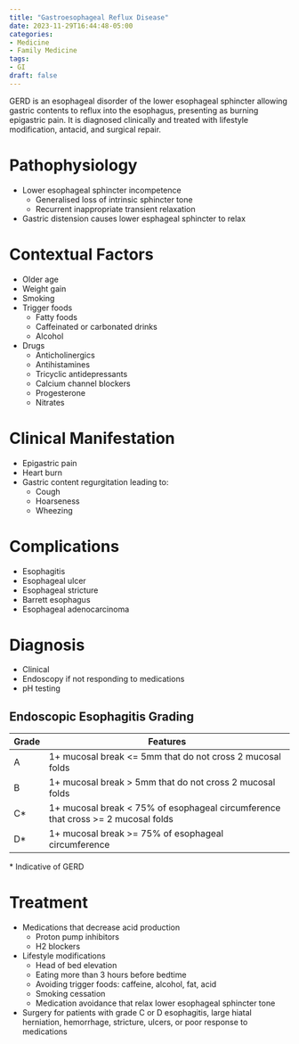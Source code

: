 ```yaml
---
title: "Gastroesophageal Reflux Disease"
date: 2023-11-29T16:44:48-05:00
categories: 
- Medicine
- Family Medicine
tags:
- GI
draft: false
---
```

GERD is an esophageal disorder of the lower esophageal sphincter allowing gastric contents to reflux into the esophagus, presenting as burning epigastric pain. It is diagnosed clinically and treated with lifestyle modification, antacid, and surgical repair.

<!--more-->
# Pathophysiology
- Lower esophageal sphincter incompetence
  - Generalised loss of intrinsic sphincter tone
  - Recurrent inappropriate transient relaxation
- Gastric distension causes lower esphageal sphincter to relax

# Contextual Factors
- Older age
- Weight gain
- Smoking
- Trigger foods
  - Fatty foods
  - Caffeinated or carbonated drinks
  - Alcohol
- Drugs
  - Anticholinergics
  - Antihistamines
  - Tricyclic antidepressants
  - Calcium channel blockers
  - Progesterone
  - Nitrates

# Clinical Manifestation
- Epigastric pain
- Heart burn
- Gastric content regurgitation leading to:
  - Cough
  - Hoarseness
  - Wheezing

# Complications
- Esophagitis
- Esophageal ulcer
- Esophageal stricture
- Barrett esophagus
- Esophageal adenocarcinoma

# Diagnosis
- Clinical
- Endoscopy if not responding to medications
- pH testing

## Endoscopic Esophagitis Grading
| Grade | Features                                                                         |
|-------|----------------------------------------------------------------------------------|
| A     | 1+ mucosal break <= 5mm that do not cross 2 mucosal folds                        |
| B     | 1+ mucosal break > 5mm that do not cross 2 mucosal folds                         |
| C*    | 1+ mucosal break < 75% of esophageal circumference that cross >= 2 mucosal folds |
| D*    | 1+ mucosal break >= 75% of esophageal circumference                              |

\* Indicative of GERD

# Treatment
- Medications that decrease acid production
  - Proton pump inhibitors
  - H2 blockers
- Lifestyle modifications
  - Head of bed elevation
  - Eating more than 3 hours before bedtime
  - Avoiding trigger foods: caffeine, alcohol, fat, acid
  - Smoking cessation
  - Medication avoidance that relax lower esophageal sphincter tone
- Surgery for patients with grade C or D esophagitis, large hiatal herniation, hemorrhage, stricture, ulcers, or poor response to medications
